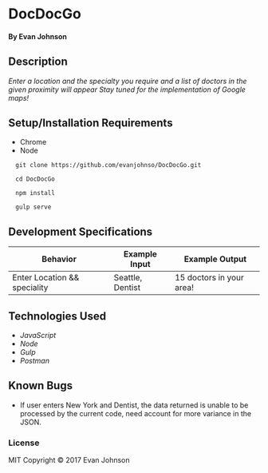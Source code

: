 # DocDocGo

#### By Evan Johnson

## Description

_Enter a location and the specialty you require and a list of doctors in the given
proximity will appear_
_Stay tuned for the implementation of Google maps!_


## Setup/Installation Requirements

* Chrome
* Node

```console
  git clone https://github.com/evanjohnso/DocDocGo.git
```

```console
  cd DocDocGo
```

```console
  npm install
```

```console
  gulp serve
```



## Development Specifications
| Behavior      | Example Input         | Example Output        |
| ------------- | ------------- | ------------- |
| Enter Location && speciality | Seattle, Dentist  |  15 doctors in your area!  |



## Technologies Used

* _JavaScript_
* _Node_
* _Gulp_
* _Postman_

## Known Bugs
* If user enters New York and Dentist, the data returned is unable to be processed by the current code, need account for more variance in the JSON.


### License

MIT Copyright &copy; 2017 Evan Johnson
